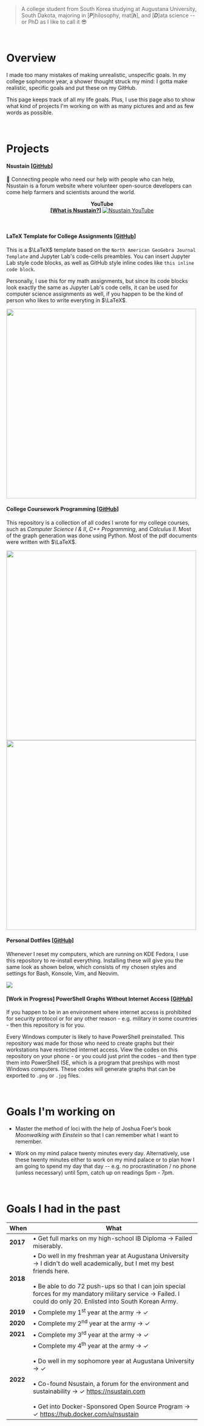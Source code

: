 <br>
<br>

> A college student from South Korea
> studying at Augustana University, South Dakota, majoring in
> [***P***]hilosophy, mat[***h***], and
> [***D***]ata science -- or PhD as
> I like to call it 😎

<br>

# Overview

I made too many mistakes of making
unrealistic, unspecific goals.
In my college sophomore year, a shower
thought struck my mind:
I gotta make realistic, specific goals
and put these on my GitHub.


This page keeps track of all my life
goals. Plus, I use this page
also to show what kind of projects
I'm working on with as many pictures and
and as few words as possible.

<br>

# Projects

#### Nsustain [[GitHub](https://github.com/Nsustain)]

🌳 Connecting people who need our help with people who can help, Nsustain is a forum website where volunteer open-source developers can come help farmers and scientists around the world.

<p align="center">
  <b>
    YouTube<br>
    [<a href="https://youtu.be/E8JAcw1SJLA">What is Nsustain?</a>]
  </b>
  <a href="https://youtu.be/E8JAcw1SJLA" target="_blank">
    <img src="https://img.youtube.com/vi/E8JAcw1SJLA/maxresdefault.jpg" alt="Nsustain YouTube" />
  </a>
</p>

<br>

#### LaTeX Template for College Assignments [[GitHub](https://github.com/soobinrho/latex-college-assignments-template)]

This is a $\LaTeX$ template based on the
`North American GeoGebra Journal Template` and
Jupyter Lab's code-cells preambles.
You can insert Jupyter Lab style code blocks,
as well as GitHub style inline codes like `this inline code block`.

Personally, I use this for my math assignments, but since its
code blocks look exactly the same as Jupyter Lab's code cells,
it can be used for computer science assignments as well,
if you happen to be the kind of person who likes
to write everyting in $\LaTeX$.

<img src="https://user-images.githubusercontent.com/19341857/174758273-d4410ce1-afe4-4d4e-8229-1f069ee8a165.png" width="500px">

<br>

#### College Coursework Programming [[GitHub](https://github.com/soobinrho/college-programming)]

This repository is a collection of all codes I wrote for my college courses,
such as *Computer Science I & II*, *C++ Programming*, and *Calculus II*.
Most of the graph generation was done using Python. Most of the pdf documents were
written with $\LaTeX$.

<img src="https://user-images.githubusercontent.com/19341857/176699968-c9cd420b-b0f9-47d5-98cb-320e533e9907.png" width="500px">

<img src="https://user-images.githubusercontent.com/19341857/184002427-9c12da89-9818-4590-b4c8-11bf8eac9032.svg" width="500px">

<br>

#### Personal Dotfiles [[GitHub](https://github.com/soobinrho/dotfiles-personal)]

Whenever I reset my computers, which
are running on KDE Fedora, I use
this repository to re-install everything.
Installing these will give you
the same look as shown below, which
consists of my chosen styles and settings for
Bash, Konsole, Vim, and Neovim.

<img src="https://user-images.githubusercontent.com/19341857/184075267-9818b003-480e-4ceb-a172-f7e6a1d686c7.gif">

<br>

#### [Work in Progress] PowerShell Graphs Without Internet Access [[GitHub](https://github.com/soobinrho/powershell-graphs-without-internet-access)]

If you happen to be in an environment where
internet access is prohibited for security
protocol or for any other reason - e.g. military
in some countries - then this repository is for you.

Every Windows computer is likely to have
PowerShell preinstalled. This repository was
made for those who need to create graphs but
their workstations have restricted internet
access. View the codes on this repository
on your phone - or you could just print the codes -
and then type them into PowerShell ISE, which is a
program that preships with most Windows computers.
These codes will generate graphs that can
be exported to `.png` or `.jpg` files.

<br>

# Goals I'm working on

 - Master the method of loci with
the help of Joshua Foer's book
*Moonwalking with Einstein* so that
I can remember what I want to remember.

 - Work on my mind palace twenty minutes every day.
Alternatively, use these twenty minutes either to work on my mind palace
or to plan how I am going to spend my day that day
-- e.g. no procrastination / no phone (unless necessary) until 5pm,
catch up on readings 5pm - 7pm.

<!---
**August, 2022** Again, same as the
last month. I gotta stop procrastinating.
Spent too much time on YouTube and Reddit.

**September, 2022** I reset the
two-months period for settling in a
new habit. Last month, I
utterly failed to do what I want to do.
This month, I'll try to stop my bad habit
of falling into doing what I don't wanna do.
The thing is, even if there was no Reddit
or YouTube, I would've found something else
to procrastinate with. So, it's not
their problem; it's an internal problem I have.

It'd be nice if I can just close my eyes
or even just fall a sleep, whenever I feel
an urge to open Reddit, watch YouTube, or
whatever. Best case scenario, I'll try to
work on my mind palace whenever I feel the urge.

September 10, 2022
Whenever swimming, I used to have a problem
of not being able to remember how many laps
I did. Today, I realized I can remember more
easily by using my mind palace. It turns out
I have fifteen spots for my school mind palace,
and the number of laps I do also happens to be
thirty. So, I just have to go through my
school mind palace twice to remember my laps.
-->

<br>

# Goals I had in the past

| When | What |
| ---- | ---- |
| **2017** | • Get full marks on my high-school IB Diploma → Failed miserably. |
| **2018** | • Do well in my freshman year at Augustana University → I didn't do well academically, but I met my best friends here. <br><br> • Be able to do 72 push-ups so that I can join special forces for my mandatory military service → Failed. I could do only 20. Enlisted into South Korean Army.
| **2019** | • Complete my 1<sup>st</sup> year at the army → ✓
| **2020** | • Complete my 2<sup>nd</sup> year at the army → ✓
| **2021** | • Complete my 3<sup>rd</sup> year at the army → ✓
| **2022** | • Complete my 4<sup>th</sup> year at the army → ✓ <br><br> • Do well in my sophomore year at Augustana University → ✓ <br><br> • Co-found Nsustain, a forum for the environment and sustainability → ✓ https://nsustain.com <br><br> • Get into Docker-Sponsored Open Source Program → ✓ https://hub.docker.com/u/nsustain |

<!--
| **2023** | • Do well in my junior year → ✓ <br><br> • Reach out to farmers who need technological help. Ask then if we can help them through https://nsustain.com <br><br> • Get into CGI U 2023 program. Learn how to grow Nsustain and make a genuine social impact. |
